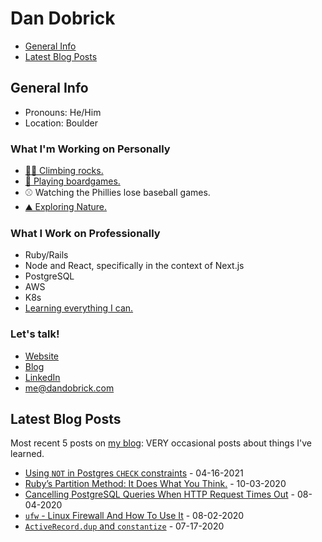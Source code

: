 # Dan Dobrick

- [General Info](#general-info)
- [Latest Blog Posts](#latest-blog-posts)

## General Info
- Pronouns: He/Him
- Location: Boulder

### What I'm Working on Personally
- [🧗‍♂️ Climbing rocks.](https://www.mountainproject.com/user/201108776/dan-d)
- [🎲 Playing boardgames.](https://boardgamegeek.com/user/Slimy%20Hog)
- ⚾️ Watching the Phillies lose baseball games.
- [⛰️ Exploring Nature.](https://www.alltrails.com/members/dan-d-55)

### What I Work on Professionally
- Ruby/Rails
- Node and React, specifically in the context of Next.js
- PostgreSQL
- AWS
- K8s
- [Learning everything I can.](https://dandobrick.com/blog)

### Let's talk!
- [Website](https://dandobrick.com)
- [Blog](https://dandobrick.com/blog)
- [LinkedIn](https://www.linkedin.com/in/dandobrick/)
- [me@dandobrick.com](mailto:me@dandobrick.com)

## Latest Blog Posts
Most recent 5 posts on [my blog](https://dandobrick.com/blog): VERY occasional posts about things I've learned.

<!-- blog starts -->
- [Using `NOT` in Postgres `CHECK` constraints](http://dandobrick.com/blog/posts/using-not-in-postgres-check-constraints/) - 04-16-2021
- [Ruby’s Partition Method: It Does What You Think.](http://dandobrick.com/blog/posts/ruby-partitions/) - 10-03-2020
- [Cancelling PostgreSQL Queries When HTTP Request Times Out](http://dandobrick.com/blog/posts/cancelling-postgresql-queries/) - 08-04-2020
- [`ufw` - Linux Firewall And How To Use It](http://dandobrick.com/blog/posts/ufw-linux-firewall-and-how-to-use-it/) - 08-02-2020
- [`ActiveRecord.dup` and `constantize`](http://dandobrick.com/blog/posts/til-small-things/) - 07-17-2020
<!-- blog ends -->
